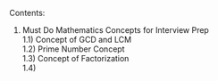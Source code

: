 Contents:
1) Must Do Mathematics Concepts for Interview Prep
\
1.1) Concept of GCD and LCM
\
1.2) Prime Number Concept
\
1.3) Concept of Factorization
\
1.4)
